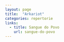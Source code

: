 ```yaml
---
layout: page
title:  "Arkariot"
categories: repertorie
links:
  - title: Sangue do Povo
    url: sangue-do-povo
---
```

